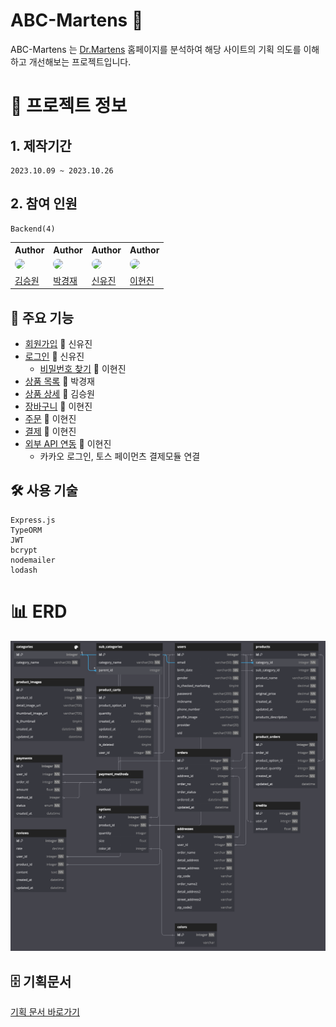 # ABC-Martens 👞

ABC-Martens 는 <a href="https://www.drmartens.co.kr/">Dr.Martens</a> 홈페이지를 분석하여 해당 사이트의 기획 의도를 이해하고 개선해보는 프로젝트입니다.

# 📝 프로젝트 정보

## 1. 제작기간

    2023.10.09 ~ 2023.10.26

## 2. 참여 인원

    Backend(4)

<table>
  <tr>
    <th>Author</th>
    <th>Author</th>
    <th>Author</th>
    <th>Author</th>
  </tr>
  <tr>
    <td>
      <img style="border-radius: 50%" width="45" src="https://avatars.githubusercontent.com/u/142577943?v=4"/>
    </td>
    <td>
      <img style="border-radius: 50%" width="45" src="https://avatars.githubusercontent.com/u/132734576?v=4"/>
    </td>
    <td>
      <img style="border-radius: 50%" width="45" src="https://avatars.githubusercontent.com/u/142304129?v=4"/>
    </td>
    <td>
      <img style="border-radius: 50%" width="45" src="https://avatars.githubusercontent.com/u/58713222?v=4"/>
    </td>
  </tr>
  <tr>
    <td>
      <a href="https://github.com/kimsw94">김승원</a>
    </td>
    <td>
      <a href="https://github.com/Park-KJ">박경재</a>
    </td>
    <td>
      <a href="https://github.com/DeveloperPMYJ">신유진</a>
    </td>
    <td>
      <a href="https://github.com/03290419">이현진</a>
    </td>
  </tr>
</table>

## 🚀 주요 기능

- [회원가입](https://github.com/wecode-bootcamp-korea/49-2nd-ABC-Martens-backend/pull/3) 👤 신유진
- [로그인](https://github.com/wecode-bootcamp-korea/49-2nd-ABC-Martens-backend/pull/8) 👤 신유진
  - [비밀번호 찾기](https://github.com/wecode-bootcamp-korea/49-2nd-ABC-Martens-backend/pull/10) 👤 이현진
- [상품 목록](https://github.com/wecode-bootcamp-korea/49-2nd-ABC-Martens-backend/pull/15) 👤 박경재
- [상품 상세](https://github.com/wecode-bootcamp-korea/49-2nd-ABC-Martens-backend/pull/7) 👤 김승원
- [장바구니](https://github.com/wecode-bootcamp-korea/49-2nd-ABC-Martens-backend/pull/11) 👤 이현진
- [주문](https://github.com/wecode-bootcamp-korea/49-2nd-ABC-Martens-backend/pull/13) 👤 이현진
- [결제](https://github.com/wecode-bootcamp-korea/49-2nd-ABC-Martens-backend/pull/16) 👤 이현진
- [외부 API 연동](https://github.com/wecode-bootcamp-korea/49-2nd-ABC-Martens-backend/pull/9) 👤 이현진
  - 카카오 로그인, 토스 페이먼츠 결제모듈 연결

## 🛠️ 사용 기술

    Express.js
    TypeORM
    JWT
    bcrypt
    nodemailer
    lodash

# 📊 ERD

<img src="./dbdiagram.png" alt="다이어그램">

## 🗄️ 기획문서

<a href="https://fern-shape-a88.notion.site/ABC-Martens-017c63872abf45489f890abbc6fa7e53?pvs=4">기획 문서 바로가기 </a>
